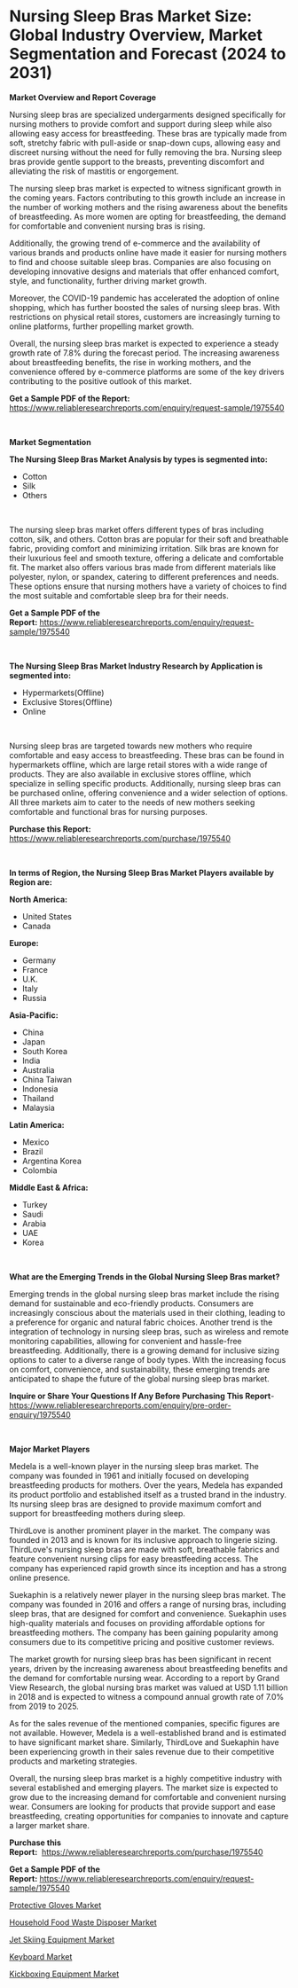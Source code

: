 <p><h1>Nursing Sleep Bras Market Size: Global Industry Overview, Market Segmentation and Forecast (2024 to 2031)</h1></p><p><strong>Market Overview and Report Coverage</strong></p>
<p><p>Nursing sleep bras are specialized undergarments designed specifically for nursing mothers to provide comfort and support during sleep while also allowing easy access for breastfeeding. These bras are typically made from soft, stretchy fabric with pull-aside or snap-down cups, allowing easy and discreet nursing without the need for fully removing the bra. Nursing sleep bras provide gentle support to the breasts, preventing discomfort and alleviating the risk of mastitis or engorgement.</p><p>The nursing sleep bras market is expected to witness significant growth in the coming years. Factors contributing to this growth include an increase in the number of working mothers and the rising awareness about the benefits of breastfeeding. As more women are opting for breastfeeding, the demand for comfortable and convenient nursing bras is rising.</p><p>Additionally, the growing trend of e-commerce and the availability of various brands and products online have made it easier for nursing mothers to find and choose suitable sleep bras. Companies are also focusing on developing innovative designs and materials that offer enhanced comfort, style, and functionality, further driving market growth.</p><p>Moreover, the COVID-19 pandemic has accelerated the adoption of online shopping, which has further boosted the sales of nursing sleep bras. With restrictions on physical retail stores, customers are increasingly turning to online platforms, further propelling market growth.</p><p>Overall, the nursing sleep bras market is expected to experience a steady growth rate of 7.8% during the forecast period. The increasing awareness about breastfeeding benefits, the rise in working mothers, and the convenience offered by e-commerce platforms are some of the key drivers contributing to the positive outlook of this market.</p></p>
<p><strong>Get a Sample PDF of the Report:</strong> <a href="https://www.reliableresearchreports.com/enquiry/request-sample/1975540">https://www.reliableresearchreports.com/enquiry/request-sample/1975540</a></p>
<p>&nbsp;</p>
<p><strong>Market Segmentation</strong></p>
<p><strong>The Nursing Sleep Bras Market Analysis by types is segmented into:</strong></p>
<p><ul><li>Cotton</li><li>Silk</li><li>Others</li></ul></p>
<p>&nbsp;</p>
<p><p>The nursing sleep bras market offers different types of bras including cotton, silk, and others. Cotton bras are popular for their soft and breathable fabric, providing comfort and minimizing irritation. Silk bras are known for their luxurious feel and smooth texture, offering a delicate and comfortable fit. The market also offers various bras made from different materials like polyester, nylon, or spandex, catering to different preferences and needs. These options ensure that nursing mothers have a variety of choices to find the most suitable and comfortable sleep bra for their needs.</p></p>
<p><strong>Get a Sample PDF of the Report:</strong>&nbsp;<a href="https://www.reliableresearchreports.com/enquiry/request-sample/1975540">https://www.reliableresearchreports.com/enquiry/request-sample/1975540</a></p>
<p>&nbsp;</p>
<p><strong>The Nursing Sleep Bras Market Industry Research by Application is segmented into:</strong></p>
<p><ul><li>Hypermarkets(Offline)</li><li>Exclusive Stores(Offline)</li><li>Online</li></ul></p>
<p>&nbsp;</p>
<p><p>Nursing sleep bras are targeted towards new mothers who require comfortable and easy access to breastfeeding. These bras can be found in hypermarkets offline, which are large retail stores with a wide range of products. They are also available in exclusive stores offline, which specialize in selling specific products. Additionally, nursing sleep bras can be purchased online, offering convenience and a wider selection of options. All three markets aim to cater to the needs of new mothers seeking comfortable and functional bras for nursing purposes.</p></p>
<p><strong>Purchase this Report:</strong>&nbsp; <a href="https://www.reliableresearchreports.com/purchase/1975540">https://www.reliableresearchreports.com/purchase/1975540</a></p>
<p>&nbsp;</p>
<p><strong>In terms of Region, the Nursing Sleep Bras Market Players available by Region are:</strong></p>
<p>
    <p> <strong> North America: </strong>
        <ul>
            <li>United States</li>
            <li>Canada</li>
        </ul>
        </p> 
    <p> <strong> Europe: </strong>
        <ul>
            <li>Germany</li>
            <li>France</li>
            <li>U.K.</li>
            <li>Italy</li>
            <li>Russia</li>
        </ul>
        </p> 
    <p> <strong> Asia-Pacific: </strong>
        <ul>
            <li>China</li>
            <li>Japan</li>
            <li>South Korea</li>
            <li>India</li>
            <li>Australia</li>
            <li>China Taiwan</li>
            <li>Indonesia</li>
            <li>Thailand</li>
            <li>Malaysia</li>
        </ul>
        </p> 
    <p> <strong> Latin America: </strong>
        <ul>
            <li>Mexico</li>
            <li>Brazil</li>
            <li>Argentina Korea</li>
            <li>Colombia</li>
        </ul>
        </p> 
    <p> <strong> Middle East & Africa: </strong>
        <ul>
            <li>Turkey</li>
            <li>Saudi</li>
            <li>Arabia</li>
            <li>UAE</li>
            <li>Korea</li>
        </ul>
    </p>
    </p>
<p>&nbsp;</p>
<p><strong>What are the Emerging Trends in the Global Nursing Sleep Bras market?</strong></p>
<p><p>Emerging trends in the global nursing sleep bras market include the rising demand for sustainable and eco-friendly products. Consumers are increasingly conscious about the materials used in their clothing, leading to a preference for organic and natural fabric choices. Another trend is the integration of technology in nursing sleep bras, such as wireless and remote monitoring capabilities, allowing for convenient and hassle-free breastfeeding. Additionally, there is a growing demand for inclusive sizing options to cater to a diverse range of body types. With the increasing focus on comfort, convenience, and sustainability, these emerging trends are anticipated to shape the future of the global nursing sleep bras market.</p></p>
<p><strong>Inquire or Share Your Questions If Any Before Purchasing This Report</strong>- <a href="https://www.reliableresearchreports.com/enquiry/pre-order-enquiry/1975540">https://www.reliableresearchreports.com/enquiry/pre-order-enquiry/1975540</a></p>
<p>&nbsp;</p>
<p><strong>Major Market Players</strong></p>
<p><p>Medela is a well-known player in the nursing sleep bras market. The company was founded in 1961 and initially focused on developing breastfeeding products for mothers. Over the years, Medela has expanded its product portfolio and established itself as a trusted brand in the industry. Its nursing sleep bras are designed to provide maximum comfort and support for breastfeeding mothers during sleep.</p><p>ThirdLove is another prominent player in the market. The company was founded in 2013 and is known for its inclusive approach to lingerie sizing. ThirdLove's nursing sleep bras are made with soft, breathable fabrics and feature convenient nursing clips for easy breastfeeding access. The company has experienced rapid growth since its inception and has a strong online presence.</p><p>Suekaphin is a relatively newer player in the nursing sleep bras market. The company was founded in 2016 and offers a range of nursing bras, including sleep bras, that are designed for comfort and convenience. Suekaphin uses high-quality materials and focuses on providing affordable options for breastfeeding mothers. The company has been gaining popularity among consumers due to its competitive pricing and positive customer reviews.</p><p>The market growth for nursing sleep bras has been significant in recent years, driven by the increasing awareness about breastfeeding benefits and the demand for comfortable nursing wear. According to a report by Grand View Research, the global nursing bras market was valued at USD 1.11 billion in 2018 and is expected to witness a compound annual growth rate of 7.0% from 2019 to 2025.</p><p>As for the sales revenue of the mentioned companies, specific figures are not available. However, Medela is a well-established brand and is estimated to have significant market share. Similarly, ThirdLove and Suekaphin have been experiencing growth in their sales revenue due to their competitive products and marketing strategies.</p><p>Overall, the nursing sleep bras market is a highly competitive industry with several established and emerging players. The market size is expected to grow due to the increasing demand for comfortable and convenient nursing wear. Consumers are looking for products that provide support and ease breastfeeding, creating opportunities for companies to innovate and capture a larger market share.</p></p>
<p><strong>Purchase this Report:</strong>&nbsp;&nbsp;<a href="https://www.reliableresearchreports.com/purchase/1975540">https://www.reliableresearchreports.com/purchase/1975540</a></p>
<p></p>
<p><strong>Get a Sample PDF of the Report:</strong>&nbsp;<a href="https://www.reliableresearchreports.com/enquiry/request-sample/1975540">https://www.reliableresearchreports.com/enquiry/request-sample/1975540</a></p>
<p><p><a href="https://github.com/gaydyna/Market-Research-Report-List-1/blob/main/protective-gloves-market.md">Protective Gloves Market</a></p><p><a href="https://github.com/tamvrosiya/Market-Research-Report-List-1/blob/main/household-food-waste-disposer-market.md">Household Food Waste Disposer Market</a></p><p><a href="https://github.com/amonskiyk/Market-Research-Report-List-1/blob/main/jet-skiing-equipment-market.md">Jet Skiing Equipment Market</a></p><p><a href="https://github.com/joannesouthgate/Market-Research-Report-List-1/blob/main/keyboard-market.md">Keyboard Market</a></p><p><a href="https://github.com/julyju69/Market-Research-Report-List-1/blob/main/kickboxing-equipment-market.md">Kickboxing Equipment Market</a></p></p>